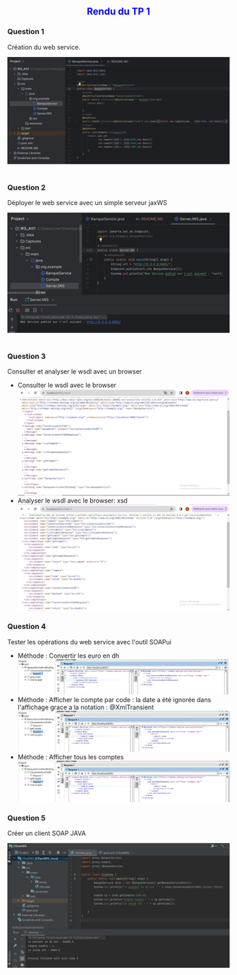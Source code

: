 <h2 style="text-align:center; color:blue"> Rendu du TP 1</h2>
<h3>Question 1</h3>
<p>Création du web service.</p>
<img src="Captures/capture1.jpg" alt=""><br><br>

<h3>Question 2</h3>
<p>Déployer le web service avec un simple serveur jaxWS </p>
<img src="Captures/capture2.jpg" alt=""><br><br>

<h3>Question 3</h3>
<p>Consulter et analyser le wsdl avec un browser</p>
<ul>
<li>Consulter le wsdl avec le browser
<img src="Captures/capture3.jpg" alt=""><br></li>

<li> Analyser le wsdl avec le browser: xsd
<img src="Captures/capture4.jpg" alt=""><br></li>
</ul>


<h3>Question 4</h3>
<p>Tester les opérations du web service avec l'outil SOAPui</p>
<ul>
<li> Méthode : Convertir les euro en dh
<img src="Captures/capture5.jpg" alt=""><br></li>
<li> Méthode : Afficher le compte par code : la date a été ignorée dans l'affichage grace a la notation : @XmlTransient
<img src="Captures/capture6.jpg" alt=""><br></li>
<li> Méthode : Afficher tous les comptes
<img src="Captures/capture6.jpg" alt=""><br></li>
</ul>


<h3>Question 5</h3>
<p>Créer un client SOAP JAVA </p>
<img src="Captures/capture8.jpg" alt=""><br><br>
